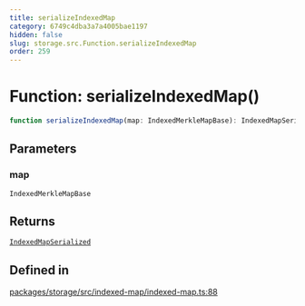 ```yaml
---
title: serializeIndexedMap
category: 6749c4dba3a7a4005bae1197
hidden: false
slug: storage.src.Function.serializeIndexedMap
order: 259
---
```


# Function: serializeIndexedMap()

```ts
function serializeIndexedMap(map: IndexedMerkleMapBase): IndexedMapSerialized
```

## Parameters

### map

`IndexedMerkleMapBase`

## Returns

[`IndexedMapSerialized`](storagesrcinterfaceindexedmapserialized)

## Defined in

[packages/storage/src/indexed-map/indexed-map.ts:88](https://github.com/zkcloudworker/minatokens-lib/blob/main/packages/storage/src/indexed-map/indexed-map.ts#L88)
